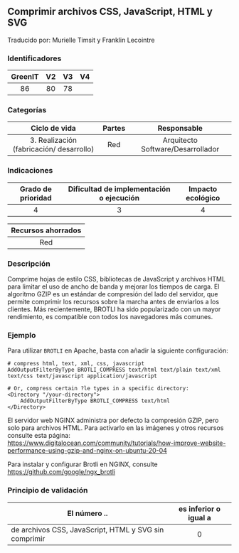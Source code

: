 ## Comprimir archivos CSS, JavaScript, HTML y SVG
Traducido por: Murielle Timsit y Franklin Lecointre

### Identificadores

| GreenIT | V2  | V3 | V4  |
|:-------:|:----:|:----:|:----:|
|  86   | 80 | 78  | |

### Categorías

| Ciclo de vida | Partes | Responsable |
|:---------:|:----:|:----:|
| 3. Realización (fabricación/ desarrollo) | Red | Arquitecto Software/Desarrollador |

### Indicaciones

| Grado de prioridad   | Dificultad de implementación o ejecución | Impacto ecológico   |
|:-------------------:|:-------------------------:|:---------------------:|
| 4 | 3 | 4 |

| Recursos ahorrados |
|:----------------------------------------------------------:|
| Red  |

### Descripción

Comprime hojas de estilo CSS, bibliotecas de JavaScript y archivos HTML para limitar el uso de ancho de banda y mejorar los tiempos de carga.
El algoritmo GZIP es un estándar de compresión del lado del servidor, que permite comprimir los recursos sobre la marcha antes de enviarlos a los clientes.
Más recientemente, BROTLI ha sido popularizado con un mayor rendimiento, es compatible con todos los navegadores más comunes.

### Ejemplo

Para utilizar `BROTLI` en Apache, basta con añadir la siguiente configuración:

```
# compress html, text, xml, css, javascript
AddOutputFilterByType BROTLI_COMPRESS text/html text/plain text/xml text/css text/javascript application/javascript

# Or, compress certain ?le types in a specific directory:
<Directory "/your-directory">
	AddOutputFilterByType BROTLI_COMPRESS text/html
</Directory>
```

El servidor web NGINX administra por defecto la compresión GZIP, pero solo para archivos HTML.
Para activarlo en las imágenes y otros recursos consulte esta página: https://www.digitalocean.com/community/tutorials/how-improve-website-performance-using-gzip-and-nginx-on-ubuntu-20-04

Para instalar y configurar Brotli en NGINX, consulte https://github.com/google/ngx_brotli

### Principio de validación

| El número ..   | es inferior o igual a   |  
|-------------------|:-------------------------:|
| de archivos CSS, JavaScript,  HTML y SVG sin comprimir  |  0 |



